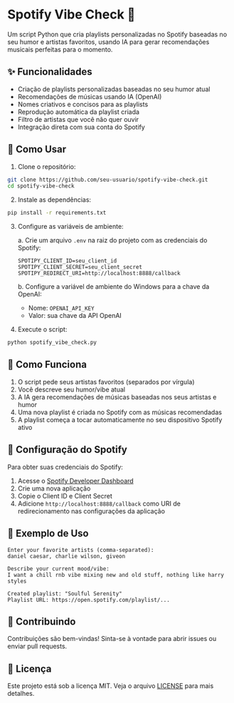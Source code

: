 # Spotify Vibe Check 🎵

Um script Python que cria playlists personalizadas no Spotify baseadas no seu humor e artistas favoritos, usando IA para gerar recomendações musicais perfeitas para o momento.

## ✨ Funcionalidades

- Criação de playlists personalizadas baseadas no seu humor atual
- Recomendações de músicas usando IA (OpenAI)
- Nomes criativos e concisos para as playlists
- Reprodução automática da playlist criada
- Filtro de artistas que você não quer ouvir
- Integração direta com sua conta do Spotify

## 🚀 Como Usar

1. Clone o repositório:
```bash
git clone https://github.com/seu-usuario/spotify-vibe-check.git
cd spotify-vibe-check
```

2. Instale as dependências:
```bash
pip install -r requirements.txt
```

3. Configure as variáveis de ambiente:

   a. Crie um arquivo `.env` na raiz do projeto com as credenciais do Spotify:
   ```
   SPOTIPY_CLIENT_ID=seu_client_id
   SPOTIPY_CLIENT_SECRET=seu_client_secret
   SPOTIPY_REDIRECT_URI=http://localhost:8888/callback
   ```

   b. Configure a variável de ambiente do Windows para a chave da OpenAI:
   - Nome: `OPENAI_API_KEY`
   - Valor: sua chave da API OpenAI

4. Execute o script:
```bash
python spotify_vibe_check.py
```

## 🎯 Como Funciona

1. O script pede seus artistas favoritos (separados por vírgula)
2. Você descreve seu humor/vibe atual
3. A IA gera recomendações de músicas baseadas nos seus artistas e humor
4. Uma nova playlist é criada no Spotify com as músicas recomendadas
5. A playlist começa a tocar automaticamente no seu dispositivo Spotify ativo

## 🔧 Configuração do Spotify

Para obter suas credenciais do Spotify:

1. Acesse o [Spotify Developer Dashboard](https://developer.spotify.com/dashboard)
2. Crie uma nova aplicação
3. Copie o Client ID e Client Secret
4. Adicione `http://localhost:8888/callback` como URI de redirecionamento nas configurações da aplicação

## 📝 Exemplo de Uso

```
Enter your favorite artists (comma-separated):
daniel caesar, charlie wilson, giveon

Describe your current mood/vibe:
I want a chill rnb vibe mixing new and old stuff, nothing like harry styles

Created playlist: "Soulful Serenity"
Playlist URL: https://open.spotify.com/playlist/...
```

## 🤝 Contribuindo

Contribuições são bem-vindas! Sinta-se à vontade para abrir issues ou enviar pull requests.

## 📄 Licença

Este projeto está sob a licença MIT. Veja o arquivo [LICENSE](LICENSE) para mais detalhes. 